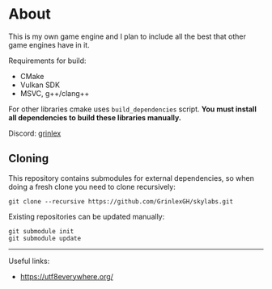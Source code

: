 # About
This is my own game engine and I plan to include all the best that other game engines have in it.

Requirements for build:
* CMake
* Vulkan SDK
* MSVC, g++/clang++

For other libraries cmake uses `build_dependencies` script. **You must install all dependencies to build these libraries manually.**

Discord: [grinlex](https://discord.gg/WX9HSAmPDF)

## Cloning
This repository contains submodules for external dependencies, so when doing a fresh clone you need to clone recursively:

```
git clone --recursive https://github.com/GrinlexGH/skylabs.git
```

Existing repositories can be updated manually:

```
git submodule init
git submodule update
```

---
Useful links:
- https://utf8everywhere.org/
